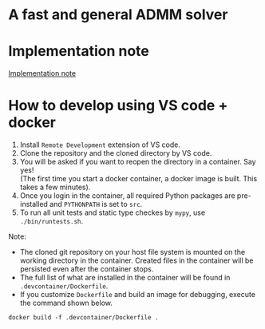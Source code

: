A fast and general ADMM solver
=======================================================================

# Implementation note
[Implementation note](https://www.overleaf.com/read/fxbjmzsvwtgh)

# How to develop using VS code + docker
1. Install `Remote Development` extension of VS code.
2. Clone the repository and the cloned directory by VS code.
3. You will be asked if you want to reopen the directory in a container. Say yes!<br>
(The first time you start a docker container, a docker image is built. This takes a few minutes).
4. Once you login in the container, all required Python packages are pre-installed and `PYTHONPATH` is set to `src`.
5. To run all unit tests and static type checkes by `mypy`, use ```./bin/runtests.sh```.

Note:
* The cloned git repository on your host file system is mounted on the working directory in the container. Created files in the container will be persisted even after the container stops.
* The full list of what are installed in the container will be found in `.devcontainer/Dockerfile`.
* If you customize `Dockerfile` and build an image for debugging, execute the command shown below.
```
docker build -f .devcontainer/Dockerfile .
```
